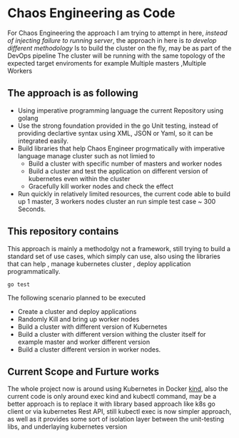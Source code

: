 # Chaos Engineering as Code 

For Chaos Engineering the approach I am  trying to attempt in here, *instead of injecting failure to running server*, the approach in here is *to develop different methodology*
Is to build the cluster on the fly, may be as part of the DevOps pipeline
The cluster will be running with the same topology of the expected target enviroments for example  Multiple masters ,Multiple Workers

## The approach is as following 
- Using imperative programming language the current Repository using golang
- Use the strong foundation provided in the go Unit testing, instead of providing declartive syntax using XML, JSON or Yaml, so it can be integrated easily.
- Build libraries that help Chaos Engineer progrmatically with imperative language manage cluster such as not limied to 
  - Build a cluster with specific number of masters and worker nodes
  - Build a cluster and test the application on different version of kubernetes even within the cluster 
  - Gracefully kill worker nodes and check the effect 
- Run quickly in relatively limited resources, the current code able to build up 1 master, 3 workers nodes cluster an run simple test case ~  300 Seconds.

## This repository contains

This approach is mainly a methodolgy not a framework, still trying to build a standard set of use cases, which simply can use, also using the libraries that can help , manage kubernetes cluster , deploy application programmatically.


```
go test 
```

The following scenario planned to be executed 
- Create a cluster and deploy applications
- Randomly Kill and bring up worker nodes 
- Build a cluster with different version of Kubernetes 
- Build a cluster with different version withing the cluster itself for example master and worker different version
- Build a cluster different version in worker nodes.

## Current Scope and Furture works

The whole project now is around using Kubernetes in Docker [kind](https://kind.sigs.k8s.io/docs/user/quick-start/), also the current code is only around exec kind and kubectl command, may be a better approach is to replace it with library based approach like k8s go client or via kubernetes Rest API, still kubectl exec is now simpler approach, as well as it provides some sort of isolation layer between the unit-testing libs, and underlaying kubernetes version
